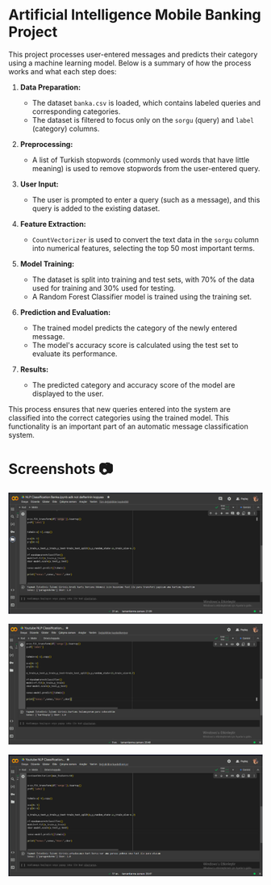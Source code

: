 # Artificial Intelligence Mobile Banking Project

This project processes user-entered messages and predicts their category using a machine learning model. Below is a summary of how the process works and what each step does:

1. **Data Preparation:**
   - The dataset `banka.csv` is loaded, which contains labeled queries and corresponding categories.
   - The dataset is filtered to focus only on the `sorgu` (query) and `label` (category) columns.

2. **Preprocessing:**
   - A list of Turkish stopwords (commonly used words that have little meaning) is used to remove stopwords from the user-entered query.

3. **User Input:**
   - The user is prompted to enter a query (such as a message), and this query is added to the existing dataset.

4. **Feature Extraction:**
   - `CountVectorizer` is used to convert the text data in the `sorgu` column into numerical features, selecting the top 50 most important terms.

5. **Model Training:**
   - The dataset is split into training and test sets, with 70% of the data used for training and 30% used for testing.
   - A Random Forest Classifier model is trained using the training set.

6. **Prediction and Evaluation:**
   - The trained model predicts the category of the newly entered message.
   - The model's accuracy score is calculated using the test set to evaluate its performance.

7. **Results:**
   - The predicted category and accuracy score of the model are displayed to the user.

This process ensures that new queries entered into the system are classified into the correct categories using the trained model. This functionality is an important part of an automatic message classification system.

# Screenshots 📷

<p align="center">
  <img src="https://github.com/aysenurkocaak/Data_Science_Projects/blob/main/Ekran%20Görüntüsü%20(448).png" width="850"><br><br>
  <img src="https://github.com/aysenurkocaak/Data_Science_Projects/blob/main/Ekran%20Görüntüsü%20(447).png" width="850"><br><br>
  <img src="https://github.com/aysenurkocaak/Data_Science_Projects/blob/main/Ekran%20Görüntüsü%20(446).png" width="850">
</p>

